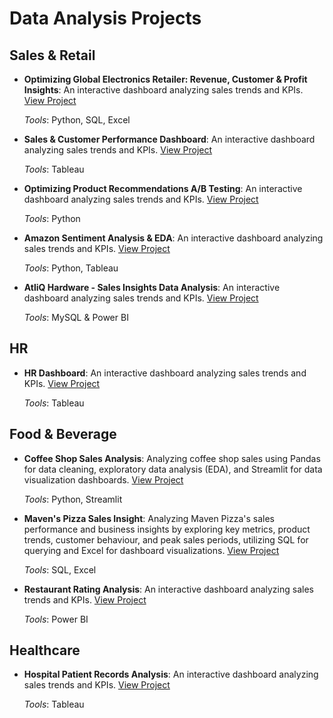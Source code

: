# Data Analysis Projects

## Sales & Retail
- **Optimizing Global Electronics Retailer: Revenue, Customer & Profit Insights**:  An interactive dashboard analyzing sales trends and KPIs. [View Project](https://github.com/karlyndiary/Optimizing-Global-Electronics-Retailer-Sales-Insights)

  _Tools_: Python, SQL, Excel

- **Sales & Customer Performance Dashboard**: An interactive dashboard analyzing sales trends and KPIs. [View Project](https://github.com/karlyndiary/Sales-and-Customer-Performance-Dashboard)

  _Tools_: Tableau
  
- **Optimizing Product Recommendations A/B Testing**: An interactive dashboard analyzing sales trends and KPIs. [View Project](https://github.com/karlyndiary/Optimizing-Product-Recommendations-AB-Testing)

  _Tools_: Python
  
- **Amazon Sentiment Analysis & EDA**: An interactive dashboard analyzing sales trends and KPIs. [View Project](https://github.com/karlyndiary/Amazon-Sentiment-Analysis-EDA)

  _Tools_: Python, Tableau  

- **AtliQ Hardware - Sales Insights Data Analysis**: An interactive dashboard analyzing sales trends and KPIs. [View Project](https://github.com/karlyndiary/AtliQ-Hardware-Sales-Insights-Data-Analysis)

  _Tools_: MySQL & Power BI
  
## HR
- **HR Dashboard**: An interactive dashboard analyzing sales trends and KPIs. [View Project](https://github.com/karlyndiary/HR-Dashboard)

  _Tools_: Tableau
  
## Food & Beverage
- **Coffee Shop Sales Analysis**: Analyzing coffee shop sales using Pandas for data cleaning, exploratory data analysis (EDA), and Streamlit for data visualization dashboards. [View Project](https://github.com/karlyndiary/Coffee-Shop-Sales-Analysis)

  _Tools_: Python, Streamlit

- **Maven's Pizza Sales Insight**: Analyzing Maven Pizza's sales performance and business insights by exploring key metrics, product trends, customer behaviour, and peak sales periods, utilizing SQL for querying and Excel for dashboard visualizations. [View Project](https://github.com/karlyndiary/Mavens-Pizza-Sales-Insight)

  _Tools_: SQL, Excel

- **Restaurant Rating Analysis**: An interactive dashboard analyzing sales trends and KPIs. [View Project](https://github.com/karlyndiary/Restaurant-Ratings-Analysis)

  _Tools_: Power BI

## Healthcare
- **Hospital Patient Records Analysis**: An interactive dashboard analyzing sales trends and KPIs. [View Project](https://github.com/karlyndiary/Hospital-Patient-Records-Analysis)

  _Tools_: Tableau


